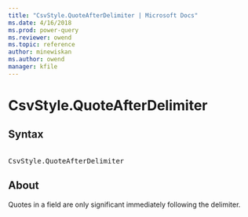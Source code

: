 ```yaml
---
title: "CsvStyle.QuoteAfterDelimiter | Microsoft Docs"
ms.date: 4/16/2018
ms.prod: power-query
ms.reviewer: owend
ms.topic: reference
author: minewiskan
ms.author: owend
manager: kfile
---
```

# CsvStyle.QuoteAfterDelimiter

## Syntax

<pre> 
CsvStyle.QuoteAfterDelimiter
</pre>

## About
Quotes in a field are only significant immediately following the delimiter.
